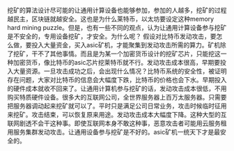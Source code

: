 挖矿的算法设计尽可能的让通用计算设备也能够参加，参加的人越多，挖矿的过程越民主，区块链就越安全。这也是为什么莱特币，以太坊要设定这种memory hard mining puzzle。但是，也有一些不同的观点，认为让通用计算设备参与挖矿是不安全的，专用设备挖矿，才安全。为什么呢？
假设对比特币发动攻击，要怎么做，要投入大量资金，买入asic矿机，才能聚集到发动攻击所需的算力。矿机除了挖矿，干不了其他事情。而且是为某一个加密货币设计的挖矿芯片，只能挖这一种加密货币，像比特币的asic芯片挖莱特币就不行。发动攻击成本很高，早期要投入大量资源。一旦攻击成功之后，会出现什么情况？比特币系统的安全性，被证明存在问题，大家对比特币的信息会大幅度下跌，比特币的价格也会下水。早期投入的硬件成本就收不回来了。让通用计算机参与挖矿的话，发动攻击成本很低，不用购买特质硬件设备。很多大的互联网公司，全世界服务器上百万太服务器。只需要把服务器调动起来挖矿就可以了。平时只是满足公司日常业务，攻击时候临时征用来挖矿。攻击结束，可以恢复原来用途。发动攻击成本大幅度下降。这种大型的互联网剧透不会干这种事。即使互联网本身不敢这种事，恶意攻击者可能用云服务租用服务集群发动攻击。让通用设备参与挖矿是不好的。asic矿机一统天下才是最安全的。	
